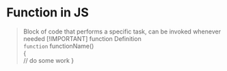 # Function in JS
> Block of code that performs a specific task, can be invoked whenever needed
>[!IMPORTANT]
>function Definition <br>
>`function` functionName() <br> { <br>
> // do some work
>}